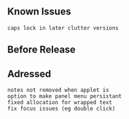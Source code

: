 Known Issues
------------
    caps lock in later clutter versions

Before Release
--------------

Adressed
--------
    notes not removed when applet is
    option to make panel menu persistant
    fixed allocation for wrapped text
    fix focus issues (eg double click)
    
